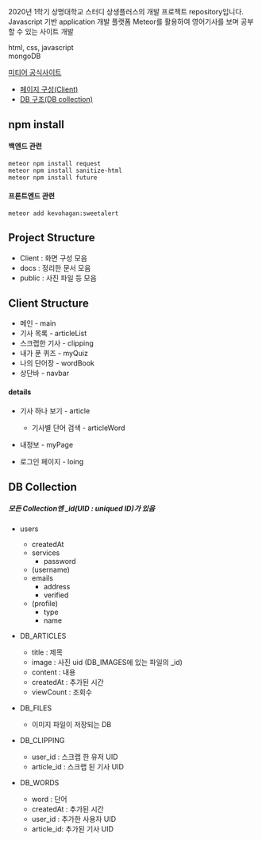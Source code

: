 2020년 1학기 상명대학교 스터디 상생플러스의 개발 프로젝트 repository입니다.   
Javascript 기반 application 개발 플랫폼 Meteor를 활용하여 영어기사를 보며 공부할 수 있는 사이트 개발


html, css, javascript   
mongoDB

[미티어 공식사이트](https://www.meteor.com/)


* [페이지 구성(Client)](/docs/client_structure.md)
* [DB 구조(DB collection)](/docs/DB_collection.md)

## npm install
#### 백엔드 관련
```
meteor npm install request
meteor npm install sanitize-html
meteor npm install future
```
#### 프론트엔드 관련
```
meteor add kevohagan:sweetalert
```

## Project Structure
* Client : 화면 구성 모음
* docs : 정리한 문서 모음
* public : 사진 파일 등 모음

## Client Structure
* 메인 - main
* 기사 목록 - articleList
* 스크랩한 기사 - clipping
* 내가 푼 퀴즈 - myQuiz
* 나의 단어장 - wordBook
* 상단바 - navbar

#### details
* 기사 하나 보기 - article
    * 기사별 단어 검색 - articleWord

* 내정보 - myPage
* 로그인 페이지 - loing

## DB Collection
##### 모든 Collection엔 _id(UID : uniqued ID)가 있음
* users
    * createdAt
    * services
        * password
    * (username)
    * emails
        * address
        * verified
    * (profile)
        * type
        * name
        

* DB_ARTICLES
    * title : 제목
    * image : 사진 uid (DB_IMAGES에 있는 파일의 _id)
    * content : 내용
    * createdAt : 추가된 시간
    * viewCount : 조회수
    
        
* DB_FILES
    * 이미지 파일이 저장되는 DB
    
* DB_CLIPPING
    * user_id : 스크랩 한 유저 UID
    * article_id : 스크랩 된 기사 UID

* DB_WORDS
    * word : 단어
    * createdAt : 추가된 시간
    * user_id : 추가한 사용자 UID
    * article_id: 추가된 기사 UID


